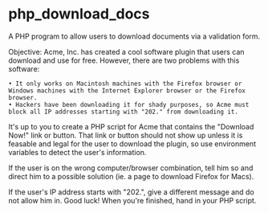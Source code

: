 php_download_docs
=================

A PHP program to allow users to download documents via a validation form.

Objective:
Acme, Inc. has created a cool software plugin that users can download and use for free. However, there are two problems with this software:

	• It only works on Macintosh machines with the Firefox browser or Windows machines with the Internet Explorer browser or the Firefox browser.
	• Hackers have been downloading it for shady purposes, so Acme must block all IP addresses starting with "202." from downloading it.
	
It's up to you to create a PHP script for Acme that contains the "Download Now!" link or button. That link or button should not show up unless it is feasable and legal for the user to download the plugin, so use environment variables to detect the user's information.

If the user is on the wrong computer/browser combination, tell him so and direct him to a possible solution (ie. a page to download Firefox for Macs).

If the user's IP address starts with "202.", give a different message and do not allow him in.
Good luck! When you're finished, hand in your PHP script.


